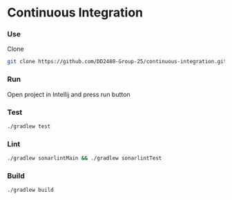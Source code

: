 # Continuous Integration

### Use
Clone
```bash
git clone https://github.com/DD2480-Group-25/continuous-integration.git
```

### Run
Open project in Intellij and press run button

### Test
```bash
./gradlew test
```

### Lint
```bash
./gradlew sonarlintMain && ./gradlew sonarlintTest
```

### Build
```bash
./gradlew build
```
